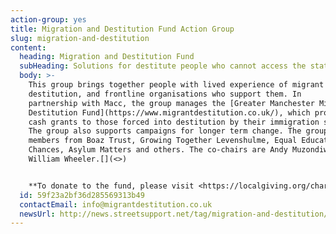 ```yaml
---
action-group: yes
title: Migration and Destitution Fund Action Group
slug: migration-and-destitution
content:
  heading: Migration and Destitution Fund
  subHeading: Solutions for destitute people who cannot access the state safety net.
  body: >-
    This group brings together people with lived experience of migrant
    destitution, and frontline organisations who support them. In
    partnership with Macc, the group manages the [Greater Manchester Migrant
    Destitution Fund](https://www.migrantdestitution.co.uk/), which provides
    cash grants to those forced into destitution by their immigration status.
    The group also supports campaigns for longer term change. The group includes
    members from Boaz Trust, Growing Together Levenshulme, Equal Education
    Chances, Asylum Matters and others. The co-chairs are Andy Muzondiwa and
    William Wheeler.[](<>)


    **To donate to the fund, please visit <https://localgiving.org/charity/macc/project/migrantfundGM/>**
  id: 59f23a2bf36d285569313b49
  contactEmail: info@migrantdestitution.co.uk
  newsUrl: http://news.streetsupport.net/tag/migration-and-destitution/
---
```

